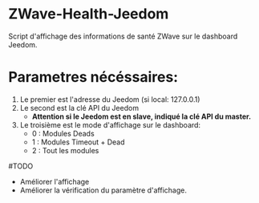 # ZWave-Health-Jeedom
Script d'affichage des informations de santé ZWave sur le dashboard Jeedom.

# Parametres nécéssaires:

1. Le premier est l'adresse du Jeedom (si local: 127.0.0.1)
2. Le second est la clé API du Jeedom
	- **Attention si le Jeedom est en slave, indiqué la clé API du master.**
3. Le troisième est le mode d'affichage sur le dashboard: 
	- 0 : Modules Deads 
	- 1 : Modules Timeout + Dead 
	- 2 : Tout les modules
	
#TODO

- Améliorer l'affichage
- Améliorer la vérification du paramètre d'affichage.
